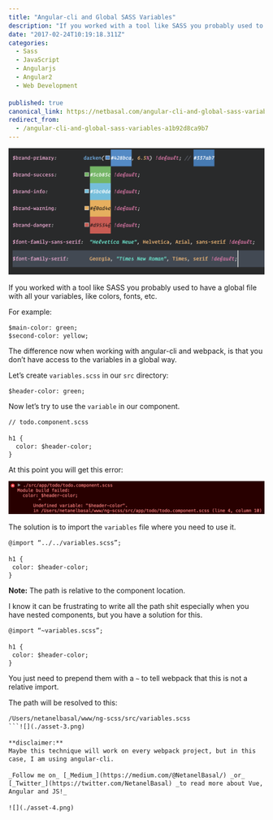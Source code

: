 ```yaml
---
title: "Angular-cli and Global SASS Variables"
description: "If you worked with a tool like SASS you probably used to have a global file with all your variables, like colors, fonts, etc. The difference now when working with angular-cli and webpack, is that you…"
date: "2017-02-24T10:19:18.311Z"
categories: 
  - Sass
  - JavaScript
  - Angularjs
  - Angular2
  - Web Development

published: true
canonical_link: https://netbasal.com/angular-cli-and-global-sass-variables-a1b92d8ca9b7
redirect_from:
  - /angular-cli-and-global-sass-variables-a1b92d8ca9b7
---
```


![](./asset-1.png)

If you worked with a tool like SASS you probably used to have a global file with all your variables, like colors, fonts, etc.

For example:

```
$main-color: green;
$second-color: yellow;
```

The difference now when working with angular-cli and webpack, is that you don’t have access to the variables in a global way.

Let’s create `variables.scss` in our `src` directory:

```
$header-color: green;
```

Now let’s try to use the `variable` in our component.

```
// todo.component.scss

h1 {
  color: $header-color;
}
```

At this point you will get this error:

![](./asset-2.png)

The solution is to import the `variables` file where you need to use it.

```
@import “../../variables.scss”;

h1 {
 color: $header-color;
}
```

**Note:** The path is relative to the component location.

I know it can be frustrating to write all the path shit especially when you have nested components, but you have a solution for this.

```
@import “~variables.scss”;

h1 {
 color: $header-color;
}
```

You just need to prepend them with a `~` to tell webpack that this is not a relative import.

The path will be resolved to this:

```
/Users/netanelbasal/www/ng-scss/src/variables.scss
```![](./asset-3.png)

**disclaimer:**  
Maybe this technique will work on every webpack project, but in this case, I am using angular-cli.

_Follow me on_ [_Medium_](https://medium.com/@NetanelBasal/) _or_ [_Twitter_](https://twitter.com/NetanelBasal) _to read more about Vue, Angular and JS!_

![](./asset-4.png)
